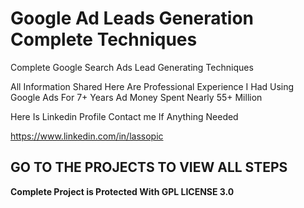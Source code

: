 # Google Ad Leads Generation Complete Techniques 
Complete Google Search Ads Lead Generating Techniques

All Information Shared Here Are Professional Experience I Had Using Google Ads For 7+ Years Ad Money Spent Nearly 55+ Million

Here Is Linkedin Profile Contact me If Anything Needed 

https://www.linkedin.com/in/lassopic

<h2> <b> GO TO THE PROJECTS TO VIEW ALL STEPS </b> </h2>

<b> Complete Project is Protected With GPL LICENSE 3.0 </b>
